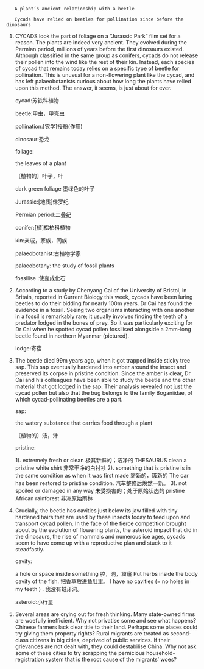        A plant’s ancient relationship with a beetle

       Cycads have relied on beetles for pollination since before the dinosaurs

1. CYCADS look the part of foliage on a “Jurassic Park” film set for a reason. The plants are indeed very ancient. They evolved during the Permian period, millions of years before the first dinosaurs existed. Although classified in the same group as conifers, cycads do not release their pollen into the wind like the rest of their kin. Instead, each species of cycad that remains today relies on a specific type of beetle for pollination. This is unusual for a non-flowering plant like the cycad, and has left palaeobotanists curious about how long the plants have relied upon this method. The answer, it seems, is just about for ever.

   cycad:苏铁科植物

   beetle:甲虫，甲壳虫

   pollination:[农学]授粉(作用)

   dinosaur:恐龙

   foliage:

   the leaves of a plant

   〔植物的〕叶子，叶

   dark green foliage 墨绿色的叶子

   Jurassic:[地质]侏罗纪

   Permian period:二叠纪

   conifer:[植]松柏科植物

   kin:亲戚，家族，同族

   palaeobotanist:古植物学家

   palaeobotany: the study of fossil plants

   fossilise :使变成化石

2. According to a study by Chenyang Cai of the University of Bristol, in Britain, reported in Current Biology this week, cycads have been luring beetles to do their bidding for nearly 100m years. Dr Cai has found the evidence in a fossil. Seeing two organisms interacting with one another in a fossil is remarkably rare; it usually involves finding the teeth of a predator lodged in the bones of prey. So it was particularly exciting for Dr Cai when he spotted cycad pollen fossilised alongside a 2mm-long beetle found in northern Myanmar (pictured).

   lodge:寄宿

3. The beetle died 99m years ago, when it got trapped inside sticky tree sap. This sap eventually hardened into amber around the insect and preserved its corpse in pristine condition. Since the amber is clear, Dr Cai and his colleagues have been able to study the beetle and the other material that got lodged in the sap. Their analysis revealed not just the cycad pollen but also that the bug belongs to the family Boganiidae, of which cycad-pollinating beetles are a part.

   sap:

   the watery substance that carries food through a plant

   〔植物的〕液，汁

   pristine:

   1).
   extremely fresh or clean
   极其新鲜的；洁净的
   THESAURUS clean
   a pristine white shirt
   非常干净的白衬衫
   2).
   something that is pristine is in the same condition as when it was first made
   崭新的，簇新的
   The car has been restored to pristine condition.
   汽车整修后焕然一新。
   3).
   not spoiled or damaged in any way
   未受损害的；处于原始状态的
   pristine African rainforest
   非洲原始雨林

4. Crucially, the beetle has cavities just below its jaw filled with tiny hardened hairs that are used by these insects today to feed upon and transport cycad pollen. In the face of the fierce competition brought about by the evolution of flowering plants, the asteroid impact that did in the dinosaurs, the rise of mammals and numerous ice ages, cycads seem to have come up with a reproductive plan and stuck to it steadfastly.

   cavity:

   a hole or space inside something
   腔，洞，窟窿
   Put herbs inside the body cavity of the fish.
   把香草放进鱼肚里。
   I have no cavities (= no holes in my teeth ) .
   我没有蛀牙洞。

   asteroid:小行星

5. Several areas are crying out for fresh thinking. Many state-owned firms are woefully inefficient. Why not privatise some and see what happens? Chinese farmers lack clear title to their land. Perhaps some places could try giving them property rights? Rural migrants are treated as second-class citizens in big cities, deprived of public services. If their grievances are not dealt with, they could destabilise China. Why not ask some of these cities to try scrapping the pernicious household-registration system that is the root cause of the migrants’ woes? 